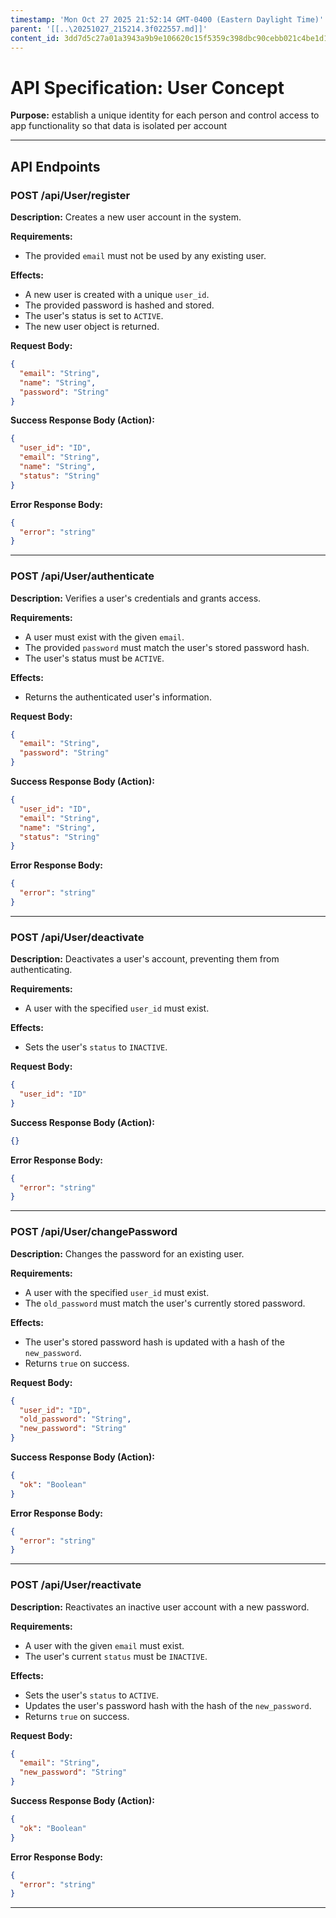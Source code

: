 ```yaml
---
timestamp: 'Mon Oct 27 2025 21:52:14 GMT-0400 (Eastern Daylight Time)'
parent: '[[..\20251027_215214.3f022557.md]]'
content_id: 3dd7d5c27a01a3943a9b9e106620c15f5359c398dbc90cebb021c4be1d1bbcd8
---
```


# API Specification: User Concept

**Purpose:** establish a unique identity for each person and control access to app functionality so that data is isolated per account

***

## API Endpoints

### POST /api/User/register

**Description:** Creates a new user account in the system.

**Requirements:**

* The provided `email` must not be used by any existing user.

**Effects:**

* A new user is created with a unique `user_id`.
* The provided password is hashed and stored.
* The user's status is set to `ACTIVE`.
* The new user object is returned.

**Request Body:**

```json
{
  "email": "String",
  "name": "String",
  "password": "String"
}
```

**Success Response Body (Action):**

```json
{
  "user_id": "ID",
  "email": "String",
  "name": "String",
  "status": "String"
}
```

**Error Response Body:**

```json
{
  "error": "string"
}
```

***

### POST /api/User/authenticate

**Description:** Verifies a user's credentials and grants access.

**Requirements:**

* A user must exist with the given `email`.
* The provided `password` must match the user's stored password hash.
* The user's status must be `ACTIVE`.

**Effects:**

* Returns the authenticated user's information.

**Request Body:**

```json
{
  "email": "String",
  "password": "String"
}
```

**Success Response Body (Action):**

```json
{
  "user_id": "ID",
  "email": "String",
  "name": "String",
  "status": "String"
}
```

**Error Response Body:**

```json
{
  "error": "string"
}
```

***

### POST /api/User/deactivate

**Description:** Deactivates a user's account, preventing them from authenticating.

**Requirements:**

* A user with the specified `user_id` must exist.

**Effects:**

* Sets the user's `status` to `INACTIVE`.

**Request Body:**

```json
{
  "user_id": "ID"
}
```

**Success Response Body (Action):**

```json
{}
```

**Error Response Body:**

```json
{
  "error": "string"
}
```

***

### POST /api/User/changePassword

**Description:** Changes the password for an existing user.

**Requirements:**

* A user with the specified `user_id` must exist.
* The `old_password` must match the user's currently stored password.

**Effects:**

* The user's stored password hash is updated with a hash of the `new_password`.
* Returns `true` on success.

**Request Body:**

```json
{
  "user_id": "ID",
  "old_password": "String",
  "new_password": "String"
}
```

**Success Response Body (Action):**

```json
{
  "ok": "Boolean"
}
```

**Error Response Body:**

```json
{
  "error": "string"
}
```

***

### POST /api/User/reactivate

**Description:** Reactivates an inactive user account with a new password.

**Requirements:**

* A user with the given `email` must exist.
* The user's current `status` must be `INACTIVE`.

**Effects:**

* Sets the user's `status` to `ACTIVE`.
* Updates the user's password hash with the hash of the `new_password`.
* Returns `true` on success.

**Request Body:**

```json
{
  "email": "String",
  "new_password": "String"
}
```

**Success Response Body (Action):**

```json
{
  "ok": "Boolean"
}
```

**Error Response Body:**

```json
{
  "error": "string"
}
```

***

